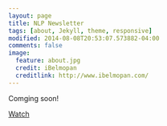 ```yaml
---
layout: page
title: NLP Newsletter
tags: [about, Jekyll, theme, responsive]
modified: 2014-08-08T20:53:07.573882-04:00
comments: false
image:
  feature: about.jpg
  credit: iBelmopan
  creditlink: http://www.ibelmopan.com/
---
```


Comging soon!

<a class="github-button" href="https://github.com/omarsar/nlp_overview" data-size="large" aria-label="Watch omarsar/nlp_overview on GitHub">Watch</a>
